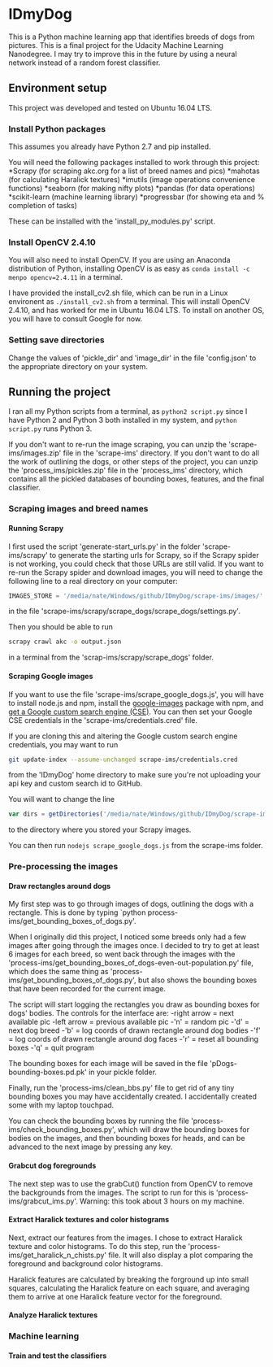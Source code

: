 # IDmyDog
This is a Python machine learning app that identifies breeds of dogs from pictures.  This is a final project for the Udacity Machine Learning Nanodegree.  I may try to improve this in the future by using a neural network instead of a random forest classifier.

## Environment setup
This project was developed and tested on Ubuntu 16.04 LTS.

### Install Python packages
This assumes you already have Python 2.7 and pip installed.

You will need the following packages installed to work through this project:
*Scrapy (for scraping akc.org for a list of breed names and pics)
*mahotas (for calculating Haralick textures)
*imutils (image operations convenience functions)
*seaborn (for making nifty plots)
*pandas (for data operations)
*scikit-learn (machine learning library)
*progressbar (for showing eta and % completion of tasks)

These can be installed with the 'install_py_modules.py' script.

### Install OpenCV 2.4.10
You will also need to install OpenCV.  If you are using an Anaconda distribution of Python, installing OpenCV is as easy as `conda install -c menpo opencv=2.4.11` in a terminal.

I have provided the install_cv2.sh file, which can be run in a Linux environent as `./install_cv2.sh` from a terminal.  This will install OpenCV 2.4.10, and has worked for me in Ubuntu 16.04 LTS.  To install on another OS, you will have to consult Google for now.

### Setting save directories
Change the values of 'pickle_dir' and 'image_dir' in the file 'config.json' to the appropriate directory on your system.

## Running the project
I ran all my Python scripts from a terminal, as `python2 script.py` since I have Python 2 and Python 3 both installed in my system, and `python script.py` runs Python 3.

If you don't want to re-run the image scraping, you can unzip the 'scrape-ims/images.zip' file in the 'scrape-ims' directory.  If you don't want to do all the work of outlining the dogs, or other steps of the project, you can unzip the 'process_ims/pickles.zip' file in the 'process_ims' directory, which contains all the pickled databases of bounding boxes, features, and the final classifier.

### Scraping images and breed names
#### Running Scrapy
I first used the script 'generate-start_urls.py' in the folder 'scrape-ims/scrapy' to generate the starting urls for Scrapy, so if the Scrapy spider is not working, you could check that those URLs are still valid.
If you want to re-run the Scrapy spider and download images, you will need to change the following line to a real directory on your computer:
```python
IMAGES_STORE = '/media/nate/Windows/github/IDmyDog/scrape-ims/images/'
```
in the file 'scrape-ims/scrapy/scrape_dogs/scrape_dogs/settings.py'.

Then you should be able to run
```bash
scrapy crawl akc -o output.json
```
in a terminal from the 'scrap-ims/scrapy/scrape_dogs' folder.

#### Scraping Google images
If you want to use the file 'scrape-ims/scrape_google_dogs.js', you will have to install node.js and npm, install the [google-images](https://github.com/vdemedes/google-images) package with npm, and [get a Google custom search engine (CSE)](https://github.com/vdemedes/google-images#set-up-google-custom-search-engine).  You can then set your Google CSE credentials in the 'scrape-ims/credentials.cred' file.  

If you are cloning this and altering the Google custom search engine credentials, you may want to run
```bash
git update-index --assume-unchanged scrape-ims/credentials.cred
```
from the 'IDmyDog' home directory to make sure you're not uploading your api key and custom search id to GitHub.

You will want to change the line
```javascript
var dirs = getDirectories('/media/nate/Windows/github/IDmyDog/scrape-ims/images')
```
to the directory where you stored your Scrapy images.

You can then run `nodejs scrape_google_dogs.js` from the scrape-ims folder.

### Pre-processing the images

#### Draw rectangles around dogs
My first step was to go through images of dogs, outlining the dogs with a rectangle.  This is done by typing `python process-ims/get_bounding_boxes_of_dogs.py'.

When I originally did this project, I noticed some breeds only had a few images after going through the images once.  I decided to try to get at least 6 images for each breed, so went back through the images with the 'process-ims/get_bounding_boxes_of_dogs-even-out-population.py' file, which does the same thing as 'process-ims/get_bounding_boxes_of_dogs.py', but also shows the bounding boxes that have been recorded for the current image.  

The script will start logging the rectangles you draw as bounding boxes for dogs' bodies.  The controls for the interface are:
-right arrow = next available pic
-left arrow = previous available pic
-'n' = random pic
-'d' = next dog breed
-'b' = log coords of drawn rectangle around dog bodies
-'f' = log coords of drawn rectangle around dog faces
-'r' = reset all bounding boxes
-'q' = quit program

The bounding boxes for each image will be saved in the file 'pDogs-bounding-boxes.pd.pk' in your pickle folder.

Finally, run the 'process-ims/clean_bbs.py' file to get rid of any tiny bounding boxes you may have accidentally created.  I accidentally created some with my laptop touchpad.

You can check the bounding boxes by running the file 'process-ims/check_bounding_boxes.py', which will draw the bounding boxes for bodies on the images, and then bounding boxes for heads, and can be advanced to the next image by pressing any key.

#### Grabcut dog foregrounds
The next step was to use the grabCut() function from OpenCV to remove the backgrounds from the images.  The script to run for this is 'process-ims/grabcut_ims.py'.  Warning: this took about 3 hours on my machine.

#### Extract Haralick textures and color histograms
Next, extract our features from the images.  I chose to extract Haralick texture and color histograms.  To do this step, run the 'process-ims/get_haralick_n_chists.py' file.  It will also display a plot comparing the foreground and background color histograms.

Haralick features are calculated by breaking the forground up into small squares, calculating the Haralick feature on each square, and averaging them to arrive at one Haralick feature vector for the foreground.

#### Analyze Haralick textures


### Machine learning
#### Train and test the classifiers

